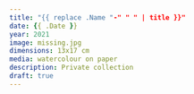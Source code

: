```yaml
---
title: "{{ replace .Name "-" " " | title }}"
date: {{ .Date }}
year: 2021
image: missing.jpg
dimensions: 13x17 cm
media: watercolour on paper
description: Private collection
draft: true
---
```


